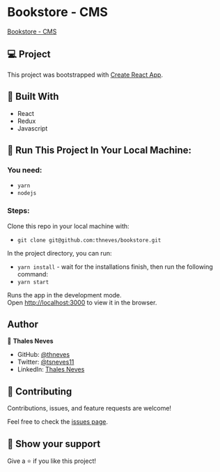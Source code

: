 # Bookstore - CMS

[Bookstore - CMS](https://bookstore-cms-ocean.herokuapp.com/)

## 💻 Project

This project was bootstrapped with [Create React App](https://github.com/facebook/create-react-app).


## 🧪 Built With

- React
- Redux 
- Javascript

## 🚀 Run This Project In Your Local Machine:

### You need:

- `yarn`
- `nodejs`

### Steps:

Clone this repo in your local machine with:

- `git clone git@github.com:thneves/bookstore.git`

In the project directory, you can run:

- `yarn install` - wait for the installations finish, then run the following command:
- `yarn start`

Runs the app in the development mode.\
Open [http://localhost:3000](http://localhost:3000) to view it in the browser.

## Author

👤 **Thales Neves**

- GitHub: [@thneves](https://github.com/thneves)
- Twitter: [@tsneves11](https://twitter.com/tsneves11)
- LinkedIn: [Thales Neves](https://www.linkedin.com/in/thales-neves10/)

## 🤝 Contributing

Contributions, issues, and feature requests are welcome!

Feel free to check the [issues page]((https://github.com/thneves/bookstore/issues)).

## 🔖 Show your support

Give a ⭐️ if you like this project!


